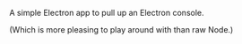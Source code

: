 A simple Electron app to pull up an Electron console.

(Which is more pleasing to play around with than raw Node.)
